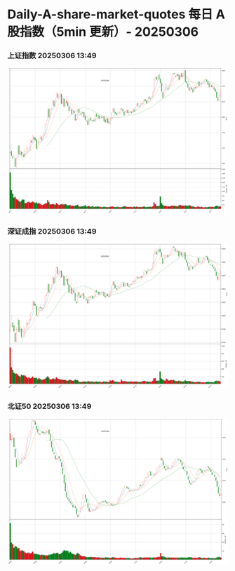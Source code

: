 
# Daily-A-share-market-quotes 每日 A 股指数（5min 更新）- 20250306

### 上证指数 20250306 13:49
![](./fig/2025/3/20250306-sh000001.png)

### 深证成指 20250306 13:49
![](./fig/2025/3/20250306-sz399001.png)

### 北证50 20250306 13:49
![](./fig/2025/3/20250306-bj899050.png)
